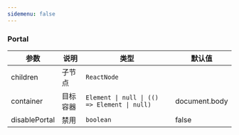 ```yaml
---
sidemenu: false
---
```


### Portal


| 参数	|说明	|类型	|默认值
| --- | --- | --- | ---
| children | 子节点 | `ReactNode` |
| container | 目标容器 | `Element \| null \| (() => Element \| null)` | document.body
| disablePortal | 禁用 | `boolean` | false

